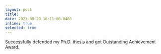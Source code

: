 ```yaml
---
layout: post
title: 
date: 2023-09-29 16:11:00-0400
inline: true
selected: true
---
```


Successfully defended my Ph.D. thesis and got Outstanding Achievement Award.
